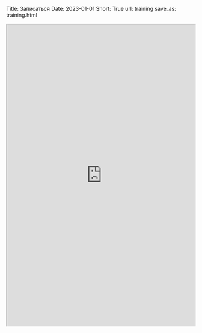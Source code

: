 Title: Записаться
Date: 2023-01-01
Short: True
url: training
save_as: training.html

<div style="position:relative;overflow:hidden;"><a href="https://yandex.ru/maps/org/kaskad/68418847346/?utm_medium=mapframe&utm_source=maps" style="color:#eee;font-size:12px;position:absolute;top:0px;">Каскад</a><a href="https://yandex.ru/maps/1/moscow-and-moscow-oblast/category/horse_riding/184107287/?utm_medium=mapframe&utm_source=maps" style="color:#eee;font-size:12px;position:absolute;top:14px;">Конный клуб в Москве и Московской области</a><iframe src="https://yandex.ru/map-widget/v1/?ll=38.191808%2C55.548598&mode=search&oid=68418847346&ol=biz&z=17.01" width="100%" height="800" frameborder="1" allowfullscreen="true" style="position:relative;"></iframe></div>